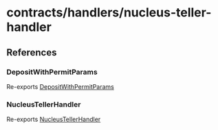 # contracts/handlers/nucleus-teller-handler

## References

### DepositWithPermitParams

Re-exports [DepositWithPermitParams](nucleus-teller-handler.md#depositwithpermitparams)

### NucleusTellerHandler

Re-exports [NucleusTellerHandler](nucleus-teller-handler.md#nucleustellerhandler)

